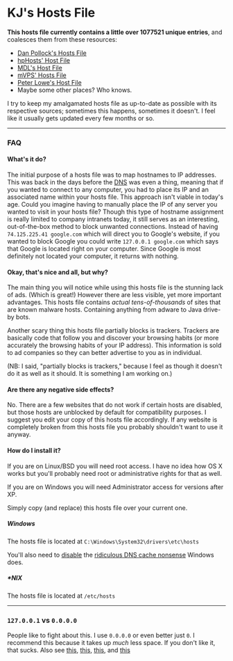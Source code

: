 # KJ's Hosts File

**This hosts file currently contains a little over 1077521 unique entries**, and coalesces them from these resources:
* [Dan Pollock's Hosts File](http://winhelp2002.mvps.org/hosts.htm)
* [hpHosts' Host File](http://hosts-file.net/)
* [MDL's Host File](http://http://www.malwaredomainlist.com/hostslist/hosts.txt)
* [mVPS' Hosts File](http://winhelp2002.mvps.org/hosts.htm)
* [Peter Lowe's Host File](http://pgl.yoy.org/adservers/)
* Maybe some other places? Who knows.

I try to keep my amalgamated hosts file as up-to-date as possible with its respective sources; sometimes this happens, sometimes it doesn't. I feel like it usually gets updated every few months or so.

<hr>

### FAQ

#### What's it do?
The initial purpose of a hosts file was to map hostnames to IP addresses. This was back in the days before the [DNS](https://en.wikipedia.org/wiki/Dns) was even a thing, meaning that if you wanted to connect to any computer, you had to place its IP and an associated name within your hosts file.
This approach isn't viable in today's age. Could you imagine having to manually place the IP of any server you wanted to visit in your hosts file?
Though this type of hostname assignment is really limited to company intranets today, it still serves as an interesting, out-of-the-box method to block unwanted connections. Instead of having `74.125.225.41 google.com` which will direct you to Google's website, if you wanted to block Google you could write `127.0.0.1 google.com` which says that Google is located right on your computer. Since Google is most definitely not located your computer, it returns with nothing.

#### Okay, that's nice and all, but why?
The main thing you will notice while using this hosts file is the stunning lack of ads. (Which is great!) However there are less visible, yet more important advantages. This hosts file contains *actual tens-of-thousands* of sites that are known malware hosts. Containing anything from adware to Java drive-by bots.

Another scary thing this hosts file partially blocks is trackers. Trackers are basically code that follow you and discover your browsing habits (or more accurately the browsing habits of your IP address). This information is sold to ad companies so they can better advertise to you as in individual.

(NB: I said, "partially blocks is trackers," because I feel as though it doesn't do it as well as it should. It is something I am working on.)

#### Are there any negative side effects?
No. There are a few websites that do not work if certain hosts are disabled, but those hosts are unblocked by default for compatibility purposes. I suggest you edit your copy of this hosts file accordingly. If any website is completely broken from this hosts file you probably shouldn't want to use it anyway.

#### How do I install it?

If you are on Linux/BSD you will need root access. I have no idea how OS X works but you'll probably need root or administrative rights for that as well.

If you are on Windows you will need Administrator access for versions after XP.

Simply copy (and replace) this hosts file over your current one.

##### Windows
The hosts file is located at `C:\Windows\System32\drivers\etc\hosts`

You'll also need to [disable](http://support.simpledns.com/kb/a61/disabling-the-windows-dns-client-service.aspx) the [ridiculous DNS cache nonsense](https://support.microsoft.com/en-us/kb/200525) Windows does.

##### *NIX
The hosts file is located at `/etc/hosts`

<hr>

### `127.0.0.1` vs `0.0.0.0`

People like to fight about this. I use `0.0.0.0` or even better just `0`. I recommend this because it takes up *much* less space. If you don't like it, that sucks. Also see [this](http://www.dslreports.com/forum/remark,16790135), [this](http://it.slashdot.org/comments.pl?sid=1743902&cid=33147664), [this](http://social.technet.microsoft.com/Forums/windows/en-US/3ffc0193-01de-4ebe-bbd9-ac4c933466e4/this-host-0000-vs-localhost-127001?forum=w7itpronetworking), and [this](http://stackoverflow.com/questions/3693434/what-is-the-difference-between-starting-a-server-binding-to-0-0-0-0-vs-127-0-0-1#3693443)
